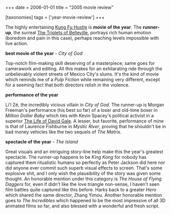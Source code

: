 +++
date = 2006-01-01
title = "2005 movie review"

[taxonomies]
tags = ['year-movie-review']
+++

The highly entertaining [Kung Fu Hustle] is **movie of the year**. The
**runner-up**, the surreal [The Triplets of Belleville], portrays rich
human emotion (boredom and pain in this case), perhaps reaching levels
impossible with live action.

**best movie of the year** - *City of God*

Top-notch film-making skill deserving of a masterpiece; same goes for
camerawork and editing. All this makes for an exhilarating ride through
the unbelievably violent streets of Mexico City\'s slums. It\'s the kind
of movie which reminds me of a *Pulp Fiction* while remaining very
different, except for a seeming fact that both directors relish in the
violence.

**performance of the year**

Li\'l Zé, the incredibly vicious villain in *City of God*. The runner-up
is Morgan Freeman\'s performance (his best so far) of a loser and
old-time boxer in *Million Dollar Baby* which ties with Kevin Spacey\'s
political activist in a superior [The Life of David Gale]. A lesser, but
favorite, performance of mine is that of Laurence Fishburne in *Mystic
River*, proving that he shouldn\'t be in bad money vehicles like the two
sequels of *The Matrix*.

**spectacle of the year** - *The Island*

Great visuals and an intriguing story-line help make this the year\'s
greatest spectacle. The runner-up happens to be *King Kong* for nobody
has captured them ritualistic humans so perfectly as Peter Jackson did
here nor did anyone ever commit such superb visual effects to screen.
That\'s some explosive shit, and I only wish the plausibility of the
story was given some thought. An honorable mention under this category
is *The House of Flying Daggers* for, even if didn\'t like the love
triangle non-sense, I haven\'t seen film battles quite captured like
this before. Harks back to a greater *Hero* which shared the same
director, Zhang Yimou. Another honorable mention goes to *The
Incredibles* which happened to be the most impressive of all 3D animated
films so far, and also blessed with a wonderful and fresh script.

  [Kung Fu Hustle]: http://movies.tshepang.net/kung-fu-hustle-2004
  [The Triplets of Belleville]: http://movies.tshepang.net/the-triplets-of-belleville-2003
  [The Life of David Gale]: http://movies.tshepang.net/the-life-of-david-gale-2003
